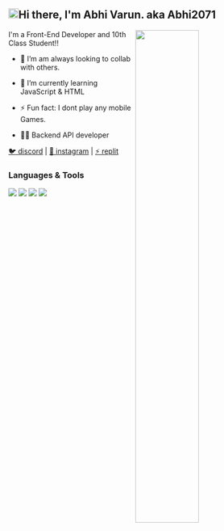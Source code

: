 <h2><img src="https://media.giphy.com/media/Q7LHmoFwVP6Yc1swZs/giphy.gif" height="20px">Hi there, I'm Abhi Varun. aka Abhi2071</h2>

<img width="50%" align="right" src="https://github-readme-stats.vercel.app/api?username=abhi2071&show_icons=true&hide_title=true&theme=merko">

I'm a Front-End Developer and 10th Class Student!!

- 👯 I’m am always looking to collab with others.

- 🎈 I’m currently learning JavaScript & HTML

- ⚡ Fun fact: I dont play any mobile Games.

- 👨🏽‍ Backend API developer

[🐦 discord](https://discord.com/users/988298669361074218) | [🏡 instagram](https://www.instagram.com/abhiwasinnocent) | [⚡ replit](https://replit.com/abhi2071)

### Languages & Tools

[<img src="https://img.shields.io/badge/Visual%20Studio%20Code-0078d7.svg?style=for-the-badge&logo=visual-studio-code&logoColor=white"/>](https://code.visualstudio.com/)
[<img src="https://img.shields.io/badge/javascript-%23323330.svg?style=for-the-badge&logo=javascript&logoColor=%23F7DF1E" />](https://www.javascript.com/)
[<img src="https://img.shields.io/badge/node.js-6DA55F?style=for-the-badge&logo=node.js&logoColor=white"/>](https://nodejs.org/en/) 
[<img src="https://img.shields.io/badge/MongoDB-%234ea94b.svg?style=for-the-badge&logo=mongodb&logoColor=white"/>](https://www.mongodb.com/) 

